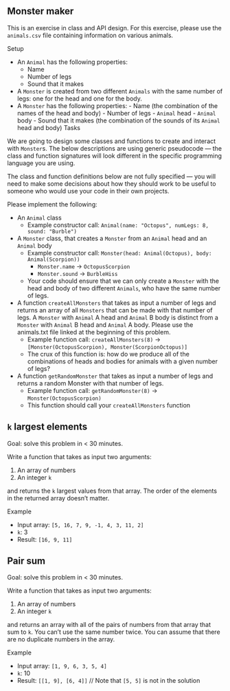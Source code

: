 ## Monster maker

This is an exercise in class and API design. For this exercise, please use the `animals.csv` file containing information on various animals.

Setup

- An `Animal` has the following properties:
  - Name
  - Number of legs
  - Sound that it makes
- A `Monster` is created from two different `Animals` with the same number of legs: one for the head and one for the body.
- A `Monster` has the following properties: - Name (the combination of the names of the head and body) - Number of legs - `Animal` head - `Animal` body - Sound that it makes (the combination of the sounds of its `Animal` head and body)
  Tasks

We are going to design some classes and functions to create and interact with `Monster`s. The below descriptions are using generic pseudocode — the class and function signatures will look different in the specific programming language you are using.

The class and function definitions below are not fully specified — you will need to make some decisions about how they should work to be useful to someone who would use your code in their own projects.

Please implement the following:

- An `Animal` class
  - Example constructor call: `Animal(name: "Octopus", numLegs: 8, sound: "Burble")`
- A `Monster` class, that creates a `Monster` from an `Animal` head and an `Animal` body
  - Example constructor call: `Monster(head: Animal(Octopus), body: Animal(Scorpion))`
    - `Monster.name` → `OctopusScorpion`
    - `Monster.sound` → `BurbleHiss`
  - Your code should ensure that we can only create a `Monster` with the head and body of two different `Animals`, who have the same number of legs.
- A function `createAllMonsters` that takes as input a number of legs and returns an array of all `Monsters` that can be made with that number of legs. A `Monster` with `Animal` A head and `Animal` B body is distinct from a `Monster` with `Animal` B head and `Animal` A body. Please use the animals.txt file linked at the beginning of this problem.
  - Example function call: `createAllMonsters(8)` → `[Monster(OctopusScorpion), Monster(ScorpionOctopus)]`
  - The crux of this function is: how do we produce all of the combinations of heads and bodies for animals with a given number of legs?
- A function `getRandomMonster` that takes as input a number of legs and returns a random Monster with that number of legs.
  - Example function call: `getRandomMonster(8)` → `Monster(OctopusScorpion)`
  - This function should call your `createAllMonsters` function

## `k` largest elements

Goal: solve this problem in < 30 minutes.

Write a function that takes as input two arguments:

1. An array of numbers
2. An integer `k`

and returns the `k` largest values from that array. The order of the elements in the returned array doesn’t matter.

Example

- Input array: `[5, 16, 7, 9, -1, 4, 3, 11, 2]`
- `k`: 3
- Result: `[16, 9, 11]`

## Pair sum

Goal: solve this problem in < 30 minutes.

Write a function that takes as input two arguments:

1. An array of numbers
2. An integer `k`

and returns an array with all of the pairs of numbers from that array that sum to `k`. You can’t use the same number twice. You can assume that there are no duplicate numbers in the array.

Example

- Input array: `[1, 9, 6, 3, 5, 4]`
- `k`: 10
- Result: `[[1, 9], [6, 4]]` // Note that `[5, 5]` is not in the solution
